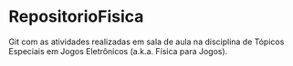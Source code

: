 # RepositorioFisica
 Git com as atividades realizadas em sala de aula na disciplina de Tópicos Especiais em Jogos Eletrônicos (a.k.a. Física para Jogos).
